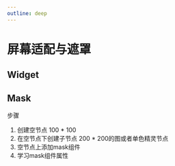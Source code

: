 ```yaml
---
outline: deep
---
```


# 屏幕适配与遮罩

## Widget

## Mask

步骤
1. 创建空节点 100 * 100
2. 在空节点下创建子节点 200 * 200的图或者单色精灵节点
3. 空节点上添加mask组件
4. 学习mask组件属性